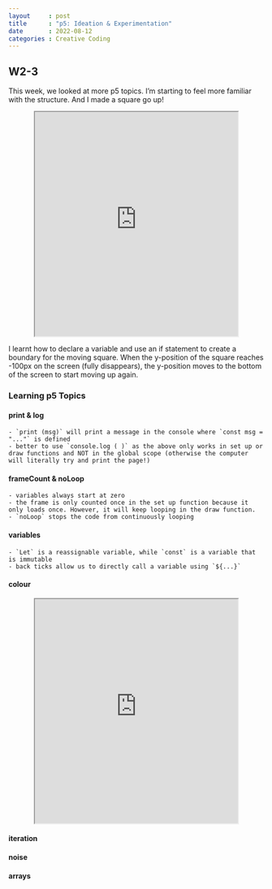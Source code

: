```yaml
---
layout     : post
title      : "p5: Ideation & Experimentation"
date       : 2022-08-12
categories : Creative Coding
---
```


## W2-3

This week, we looked at more p5 topics. I’m starting to feel more familiar with the structure. And I made a square go up!

<iframe width=400 height=442 style="display: block; margin: 0 auto" src="https://editor.p5js.org/elishafitri/full/4Bldul5xy"></iframe>

I learnt how to declare a variable and use an if statement to create a boundary for the moving square. When the y-position of the square reaches -100px on the screen (fully disappears), the y-position moves to the bottom of the screen to start moving up again. 

### Learning p5 Topics

#### print & log
    - `print (msg)` will print a message in the console where `const msg = "..."` is defined
    - better to use `console.log ( )` as the above only works in set up or draw functions and NOT in the global scope (otherwise the computer will literally try and print the page!)
  
#### frameCount & noLoop
    - variables always start at zero
    - the frame is only counted once in the set up function because it only loads once. However, it will keep looping in the draw function.
    - `noLoop` stops the code from continuously looping
  
#### variables 
    - `Let` is a reassignable variable, while `const` is a variable that is immutable
    - back ticks allow us to directly call a variable using `${...}`
    
#### colour

<iframe width=400 height=442 style="display: block; margin: 0 auto" src="https://editor.p5js.org/elishafitri/full/USnjNDPI6"></iframe>

#### iteration

#### noise

#### arrays

  

  
    


